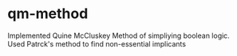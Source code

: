 # qm-method
Implemented Quine McCluskey Method of simpliying boolean logic.  
Used Patrck's method to find non-essential implicants
